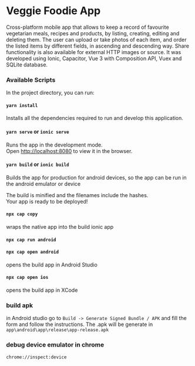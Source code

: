 # Veggie Foodie App

Cross-platform mobile app that allows to keep a record of favourite vegetarian meals, recipes and products, by listing, creating, editing and deleting them. The user can upload or take photos of each item, and order the listed items by different fields, in ascending and descending way. Share functionality is also available for external HTTP images or source.  It was developed using Ionic, Capacitor, Vue 3 with Composition API, Vuex and SQLite database.

### Available Scripts

In the project directory, you can run:

#### `yarn install`

Installs all the dependencies required to run and develop this application.


#### `yarn serve` or `ionic serve`

Runs the app in the development mode.\
Open [http://localhost:8080](http://localhost:8080) to view it in the browser.


#### `yarn build` or `ionic build`

Builds the app for production for android devices, so the app can be run in the android emulator or device

The build is minified and the filenames include the hashes.\
Your app is ready to be deployed!

#### `npx cap copy`
wraps the native app into the build ionic app

#### `npx cap run android`

#### `npx cap open android`
opens the build app in Android Studio

#### `npx cap open ios`
opens the build app in XCode

### build apk
in Android studio go to `Build -> Generate Signed Bundle / APK` and fill the form and follow the instructions. The .apk will be generate in `app\android\app\release\app-release.apk`

### debug device emulator in chrome
```chrome://inspect:device```
